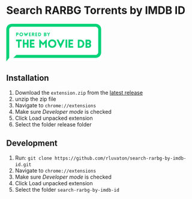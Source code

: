 # Search RARBG Torrents by IMDB ID

<img src="./images/powered-by-rectangle-green-dcada16968ed648d5eb3b36bbcfdd8cdf804f723dcca775c8f2bf4cea025aad6.svg" data-canonical-src="./images/powered-by-rectangle-green-dcada16968ed648d5eb3b36bbcfdd8cdf804f723dcca775c8f2bf4cea025aad6.svg" alt="Powered By TMDB" height="100" />

## Installation
1. Download the `extension.zip` from the [latest release](https://github.com/rluvaton/search-rarbg-by-imdb-id/releases/latest)
2. unzip the zip file
3. Navigate to `chrome://extensions`
4. Make sure _Developer mode_ is checked
5. Click Load unpacked extension
6. Select the folder release folder

## Development
1. Run: `git clone https://github.com/rluvaton/search-rarbg-by-imdb-id.git`
2. Navigate to `chrome://extensions`
3. Make sure _Developer mode_ is checked
4. Click Load unpacked extension
5. Select the folder `search-rarbg-by-imdb-id`
